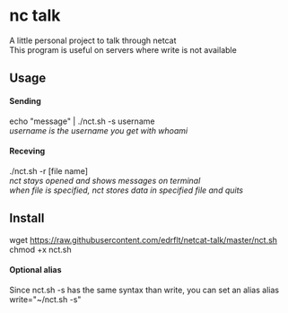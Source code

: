 # nc talk
A little personal project to talk through netcat  
This program is useful on servers where write is not available  

## Usage
#### Sending
echo "message" | ./nct.sh -s username  
*username is the username you get with whoami*  

#### Receving
./nct.sh -r [file name]  
*nct stays opened and shows messages on terminal*  
*when file is specified, nct stores data in specified file and quits*  

## Install
wget https://raw.githubusercontent.com/edrflt/netcat-talk/master/nct.sh  
chmod +x nct.sh
#### Optional alias
Since nct.sh -s has the same syntax than write, you can set an alias
alias write="~/nct.sh -s"
